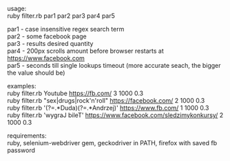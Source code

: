 usage:  
ruby filter.rb par1 par2 par3 par4 par5  
  
par1 - case insensitive regex search term  
par2 - some facebook page  
par3 - results desired quantity  
par4 - 200px scrolls amount before browser restarts at https://www.facebook.com  
par5 - seconds till single lookups timeout (more accurate seach, the bigger the value should be)  
  
examples:  
ruby filter.rb Youtube https://fb.com/ 3 1000 0.3  
ruby filter.rb "sex|drugs|rock'n'roll" https://facebook.com/ 2 1000 0.3  
ruby filter.rb '(?=.*Duda)(?=.*Andrzej)' https://www.fb.com/ 1 1000 0.3  
ruby filter.rb 'wygraJ bileT' https://www.facebook.com/sledzimykonkursy/ 2 1000 0.3  
  
requirements:  
ruby, selenium-webdriver gem, geckodriver in PATH, firefox with saved fb password  
